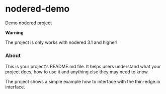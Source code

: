 nodered-demo
============

Demo nodered project

**Warning**

The project is only works with nodered 3.1 and higher!

### About

This is your project's README.md file. It helps users understand what your
project does, how to use it and anything else they may need to know.

The project shows a simple example how to interface with the thin-edge.io interface.
